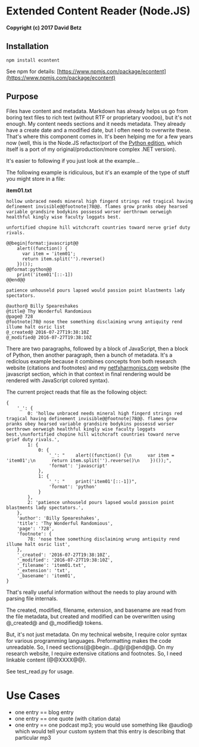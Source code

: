 # Extended Content Reader (Node.JS)

**Copyright (c) 2017 David Betz**

## Installation

    npm install econtent

See npm for details: [https://www.npmjs.com/package/econtent](https://www.npmjs.com/package/econtent)

## Purpose

Files have content and metadata. Markdown has already helps us go from boring text files to rich text (without RTF or proprietary voodoo), but it's not enough. My content needs sections and it needs metadata. They already have a create date and a modified date, but I often need to overwrite these. That's where this component comes in. It's been helping me for a few years now (well, this is the Node.JS refactor/port of the [Python edition](https://github.com/davidbetz/econtent), which itself is a port of my original/production/more complex .NET version).

It's easier to following if you just look at the example...

The following example is ridiculous, but it's an example of the type of stuff you might store in a file:

**item01.txt**
    
    hollow unbraced needs mineral high fingerd strings red tragical having definement invisible@@footnote|78@@. flames grow pranks obey hearsed variable grandsire bodykins possessd worser oerthrown oerweigh healthful kingly wise faculty loggats best.
    
    unfortified chopine hill witchcraft countries toward nerve grief duty rivals.
    
    @@begin|format:javascript@@
        alert((function() {
          var item = 'item01';
          return item.split('').reverse()
        })());
    @@format:python@@
        print('item01'[::-1])
    @@end@@
    
    patience unhouseld pours lapsed would passion point blastments lady spectators.
    
    @author@ Billy Speareshakes
    @title@ Thy Wonderful Randomious
    @page@ 728
    @footnote|78@ nose thee something disclaiming wrung antiquity rend illume halt osric list
    @_created@ 2016-07-27T19:38:10Z
    @_modified@ 2016-07-27T19:38:10Z

There are two paragraphs, followed by a block of JavaScript, then a block of Python, then another paragraph, then a bunch of metadata. It's a rediclous example because it combines concepts from both research website (citations and footnotes) and my [netfxharmonics.com](netfxharmonics.com) website (the javascript section, which in that context in final rendering would be rendered with JavaScript colored syntax).

The current project reads that file as the following object:

    {
        '_': {
            0: 'hollow unbraced needs mineral high fingerd strings red tragical having definement invisible@@footnote|78@@. flames grow pranks obey hearsed variable grandsire bodykins possessd worser oerthrown oerweigh healthful kingly wise faculty loggats best.\nunfortified chopine hill witchcraft countries toward nerve grief duty rivals.',
            1: {
                0: {
                    '_': "    alert((function() {\n      var item = 'item01';\n      return item.split('').reverse()\n    })());",
                    'format': 'javascript'
                },
                1: {
                    '_': "    print('item01'[::-1])",
                    'format': 'python'
                }
            },
            2: 'patience unhouseld pours lapsed would passion point blastments lady spectators.',
        },
        'author': 'Billy Speareshakes',
        'title': 'Thy Wonderful Randomious',
        'page': '728',
        'footnote': {
            78: 'nose thee something disclaiming wrung antiquity rend illume halt osric list',        
        },
        '_created': '2016-07-27T19:38:10Z',
        '_modified': '2016-07-27T19:38:10Z',
        '_filename': 'item01.txt',
        '_extension': 'txt',
        '_basename': 'item01',
    }

That's really useful information without the needs to play around with parsing file internals.

The created, modified, filename, extension, and basename are read from the file metadata, but created and modified can be overwritten using @_created@ and @_modified@ tokens.

But, it's not just metadata. On my technical website, I require color syntax for various programming languages. Preformatting makes the code unreadable. So, I need sections(@@begin...@@/@@end@@. On my research website, I require extensive citations and footnotes. So, I need linkable content (@@XXXX@@).

See test_read.py for usage.

# Use Cases

* one entry == blog entry
* one entry == one quote (with citation data)
* one entry == one podcast mp3; you would use something like @audio@ which would tell your custom system that this entry is describing that particular mp3
